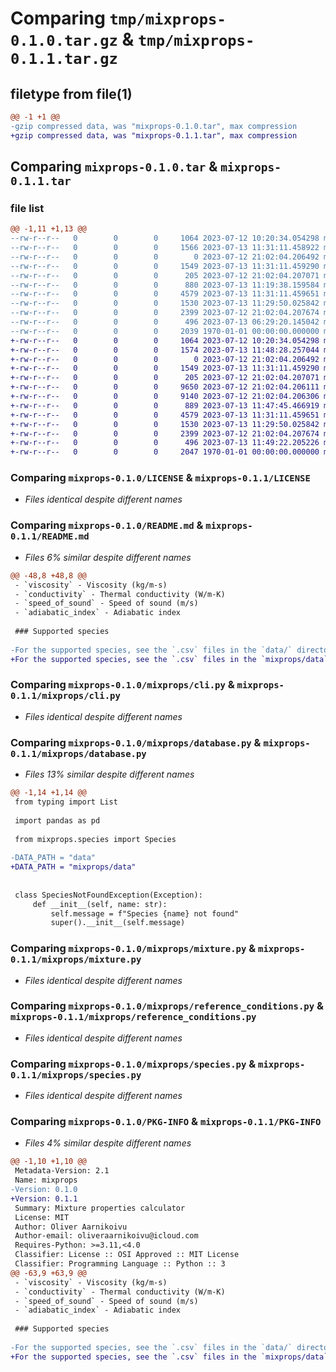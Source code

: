 # Comparing `tmp/mixprops-0.1.0.tar.gz` & `tmp/mixprops-0.1.1.tar.gz`

## filetype from file(1)

```diff
@@ -1 +1 @@
-gzip compressed data, was "mixprops-0.1.0.tar", max compression
+gzip compressed data, was "mixprops-0.1.1.tar", max compression
```

## Comparing `mixprops-0.1.0.tar` & `mixprops-0.1.1.tar`

### file list

```diff
@@ -1,11 +1,13 @@
--rw-r--r--   0        0        0     1064 2023-07-12 10:20:34.054298 mixprops-0.1.0/LICENSE
--rw-r--r--   0        0        0     1566 2023-07-13 11:31:11.458922 mixprops-0.1.0/README.md
--rw-r--r--   0        0        0        0 2023-07-12 21:02:04.206492 mixprops-0.1.0/mixprops/__init__.py
--rw-r--r--   0        0        0     1549 2023-07-13 11:31:11.459290 mixprops-0.1.0/mixprops/cli.py
--rw-r--r--   0        0        0      205 2023-07-12 21:02:04.207071 mixprops-0.1.0/mixprops/constants.py
--rw-r--r--   0        0        0      880 2023-07-13 11:19:38.159584 mixprops-0.1.0/mixprops/database.py
--rw-r--r--   0        0        0     4579 2023-07-13 11:31:11.459651 mixprops-0.1.0/mixprops/mixture.py
--rw-r--r--   0        0        0     1530 2023-07-13 11:29:50.025842 mixprops-0.1.0/mixprops/reference_conditions.py
--rw-r--r--   0        0        0     2399 2023-07-12 21:02:04.207674 mixprops-0.1.0/mixprops/species.py
--rw-r--r--   0        0        0      496 2023-07-13 06:29:20.145042 mixprops-0.1.0/pyproject.toml
--rw-r--r--   0        0        0     2039 1970-01-01 00:00:00.000000 mixprops-0.1.0/PKG-INFO
+-rw-r--r--   0        0        0     1064 2023-07-12 10:20:34.054298 mixprops-0.1.1/LICENSE
+-rw-r--r--   0        0        0     1574 2023-07-13 11:48:28.257044 mixprops-0.1.1/README.md
+-rw-r--r--   0        0        0        0 2023-07-12 21:02:04.206492 mixprops-0.1.1/mixprops/__init__.py
+-rw-r--r--   0        0        0     1549 2023-07-13 11:31:11.459290 mixprops-0.1.1/mixprops/cli.py
+-rw-r--r--   0        0        0      205 2023-07-12 21:02:04.207071 mixprops-0.1.1/mixprops/constants.py
+-rw-r--r--   0        0        0     9650 2023-07-12 21:02:04.206111 mixprops-0.1.1/mixprops/data/species_T_1000_6000.csv
+-rw-r--r--   0        0        0     9140 2023-07-12 21:02:04.206306 mixprops-0.1.1/mixprops/data/species_T_200_1000.csv
+-rw-r--r--   0        0        0      889 2023-07-13 11:47:45.466919 mixprops-0.1.1/mixprops/database.py
+-rw-r--r--   0        0        0     4579 2023-07-13 11:31:11.459651 mixprops-0.1.1/mixprops/mixture.py
+-rw-r--r--   0        0        0     1530 2023-07-13 11:29:50.025842 mixprops-0.1.1/mixprops/reference_conditions.py
+-rw-r--r--   0        0        0     2399 2023-07-12 21:02:04.207674 mixprops-0.1.1/mixprops/species.py
+-rw-r--r--   0        0        0      496 2023-07-13 11:49:22.205226 mixprops-0.1.1/pyproject.toml
+-rw-r--r--   0        0        0     2047 1970-01-01 00:00:00.000000 mixprops-0.1.1/PKG-INFO
```

### Comparing `mixprops-0.1.0/LICENSE` & `mixprops-0.1.1/LICENSE`

 * *Files identical despite different names*

### Comparing `mixprops-0.1.0/README.md` & `mixprops-0.1.1/README.md`

 * *Files 6% similar despite different names*

```diff
@@ -48,8 +48,8 @@
 - `viscosity` - Viscosity (kg/m-s)
 - `conductivity` - Thermal conductivity (W/m-K)
 - `speed_of_sound` - Speed of sound (m/s)
 - `adiabatic_index` - Adiabatic index
 
 ### Supported species
 
-For the supported species, see the `.csv` files in the `data/` directory.
+For the supported species, see the `.csv` files in the `mixprops/data` directory.
```

### Comparing `mixprops-0.1.0/mixprops/cli.py` & `mixprops-0.1.1/mixprops/cli.py`

 * *Files identical despite different names*

### Comparing `mixprops-0.1.0/mixprops/database.py` & `mixprops-0.1.1/mixprops/database.py`

 * *Files 13% similar despite different names*

```diff
@@ -1,14 +1,14 @@
 from typing import List
 
 import pandas as pd
 
 from mixprops.species import Species
 
-DATA_PATH = "data"
+DATA_PATH = "mixprops/data"
 
 
 class SpeciesNotFoundException(Exception):
     def __init__(self, name: str):
         self.message = f"Species {name} not found"
         super().__init__(self.message)
```

### Comparing `mixprops-0.1.0/mixprops/mixture.py` & `mixprops-0.1.1/mixprops/mixture.py`

 * *Files identical despite different names*

### Comparing `mixprops-0.1.0/mixprops/reference_conditions.py` & `mixprops-0.1.1/mixprops/reference_conditions.py`

 * *Files identical despite different names*

### Comparing `mixprops-0.1.0/mixprops/species.py` & `mixprops-0.1.1/mixprops/species.py`

 * *Files identical despite different names*

### Comparing `mixprops-0.1.0/PKG-INFO` & `mixprops-0.1.1/PKG-INFO`

 * *Files 4% similar despite different names*

```diff
@@ -1,10 +1,10 @@
 Metadata-Version: 2.1
 Name: mixprops
-Version: 0.1.0
+Version: 0.1.1
 Summary: Mixture properties calculator
 License: MIT
 Author: Oliver Aarnikoivu
 Author-email: oliveraarnikoivu@icloud.com
 Requires-Python: >=3.11,<4.0
 Classifier: License :: OSI Approved :: MIT License
 Classifier: Programming Language :: Python :: 3
@@ -63,9 +63,9 @@
 - `viscosity` - Viscosity (kg/m-s)
 - `conductivity` - Thermal conductivity (W/m-K)
 - `speed_of_sound` - Speed of sound (m/s)
 - `adiabatic_index` - Adiabatic index
 
 ### Supported species
 
-For the supported species, see the `.csv` files in the `data/` directory.
+For the supported species, see the `.csv` files in the `mixprops/data` directory.
```

